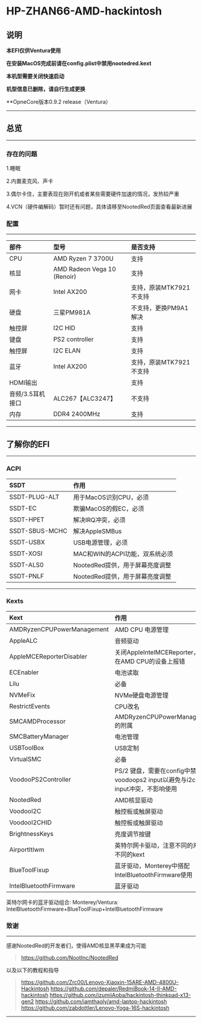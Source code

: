 # HP-ZHAN66-AMD-hackintosh

## 说明

**本EFI仅供Ventura使用**

**在安装MacOS完成前请在config.plist中禁用nootedred.kext**

**本机型需要关闭快速启动**

**机型信息已删除，请自行生成更换**

**OpneCore版本0.9.2 release（Ventura）

---
## 总览

---
### 存在的问题
1.睡眠

2.内置麦克风、声卡

3.偶尔卡住，主要表现在刚开机或者某些需要硬件加速的情况，发热较严重

4.VCN（硬件编解码）暂时还有问题，具体请移至NootedRed页面查看最新进展

### 配置

---
部件|型号|是否支持
:-|:-|:-|
CPU|AMD Ryzen 7 3700U|支持
核显|AMD Radeon Vega 10 (Renoir)|支持
网卡|Intel AX200|支持，原装MTK7921不支持
硬盘|三星PM981A|不支持，更换PM9A1解决
触控屏|I2C HID|支持
键盘|PS2 controller|支持
触控屏|I2C ELAN|支持
蓝牙|Intel AX200|支持，原装MTK7921不支持
HDMI输出||支持
音频/3.5耳机接口|ALC267【ALC3247】|不支持
内存|DDR4 2400MHz|支持

---
## 了解你的EFI

---
### ACPI
SSDT | 作用
:---------|:---------
SSDT-PLUG-ALT | 用于MacOS识别CPU，必须
SSDT-EC | 欺骗MacOS的假EC，必须
SSDT-HPET | 解决IRQ冲突，必须
SSDT-SBUS-MCHC | 解决AppleSMBus
SSDT-USBX | USB电源管理，必须
SSDT-XOSI | MAC和WIN的ACPI功能，双系统必须
SSDT-ALS0 | NootedRed提供，用于屏幕亮度调整
SSDT-PNLF | NootedRed提供，用于屏幕亮度调整

---
### Kexts
Kext | 作用
:---------|:---------
AMDRyzenCPUPowerManagement | AMD CPU 电源管理
AppleALC | 音频驱动
AppleMCEReporterDisabler | 关闭AppleIntelMCEReporter，避免在AMD CPU的设备上报错
ECEnabler | 电池读取
Lilu | 必备
NVMeFix | NVMe硬盘电源管理
RestrictEvents | CPU改名
SMCAMDProcessor | AMDRyzenCPUPowerManagement的附属
SMCBatteryManager | 电池管理
USBToolBox | USB定制
VirtualSMC | 必备
VoodooPS2Controller | PS/2 键盘，需要在config中禁用voodoops2 input以避免与i2c的input冲突，不影响使用
NootedRed | AMD核显驱动
VoodooI2C | 触控板或触屏驱动
VoodooI2CHID | 触控板或触屏驱动
BrightnessKeys | 亮度调节按键
AirportItlwm | 英特尔网卡驱动，注意不同的系统有不同的kext
BlueToolFixup | 蓝牙驱动，Monterey中搭配IntelBluetoothFirmware使用
IntelBluetoothFirmware | 蓝牙驱动

英特尔网卡的蓝牙驱动组合: 
Monterey/Ventura: IntelBluetoothFirmware+BlueToolFixup+IntelBluetoothFirmware

### 致谢

---
感谢NootedRed的开发者们，使得AMD核显黑苹果成为可能
>https://github.com/NootInc/NootedRed

以及以下的教程和指导
>https://github.com/Zrc00/Lenovo-Xiaoxin-15ARE-AMD-4800U-Hackintosh
>https://github.com/depaler/RedmiBook-14-II-AMD-hackintosh
>https://github.com/izumiiAoba/hackintosh-thinkpad-x13-gen2
>https://github.com/iamthaoly/amd-laptop-hackintosh
>https://github.com/zabdottler/Lenovo-Yoga-16S-hackintosh

---


